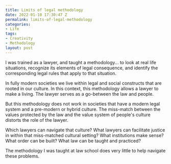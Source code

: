 ```yaml
---
title: Limits of legal methodology
date: 2022-01-10 17:30:47 Z
permalink: limits-of-legal-methodology
categories:
- Life
tags:
- Creativity
- Methodology
layout: post
---
```


I was trained as a lawyer, and  taught a methodology... to look at real life situations, recognize its elements of legal consequence, and identify the corresponding legal rules that apply to that situation. 

In fully modern societies we live within legal and social constructs that are rooted in our culture. In this context, this methodology allows a lawyer to make a living. The lawyer serves as a go-between the law and people.

But this methodology does not work in societies that have a modern legal system and a pre-modern or hybrid culture. The miss-match between the values protected by the law and the value system of people's culture distorts the role of the lawyer.

Which lawyers can navigate that culture? What lawyers can facilitate justice in within that miss-matched cultural setting? What institutions make sense? What order can be built? What law can be taught and practiced?

The methodology I was taught at law school does very little to help navigate these problems. 
